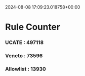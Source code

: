 2024-08-08 17:09:23.018758+00:00
# Rule Counter 
 ### UCATE : 497118

 ### Veneto : 73596

 ### Allowlist : 13930